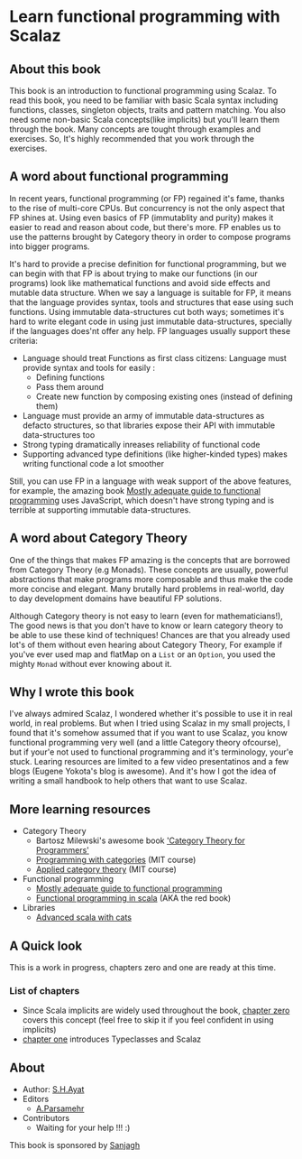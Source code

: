 # Learn functional programming with Scalaz

## About this book

This book is an introduction to functional programming using Scalaz. To read this book, you need to be familiar with basic Scala syntax including functions, classes, singleton objects, traits and pattern matching. You also need some non-basic Scala concepts\(like implicits\) but you'll learn them through the book. Many concepts are tought through examples and exercises. So, It's highly recommended that you work through the exercises.

## A word about functional programming

In recent years, functional programming \(or FP\) regained it's fame, thanks to the rise of multi-core CPUs. But concurrency is not the only aspect that FP shines at. Using even basics of FP \(immutablity and purity\) makes it easier to read and reason about code, but there's more. FP enables us to use the patterns brought by Category theory in order to compose programs into bigger programs.

It's hard to provide a precise definition for functional programming, but we can begin with that FP is about trying to make our functions \(in our programs\) look like mathematical functions and avoid side effects and mutable data structure. When we say a language is suitable for FP, it means that the language provides syntax, tools and structures that ease using such functions. Using immutable data-structures cut both ways; sometimes it's hard to write elegant code in using just immutable data-structures, specially if the languages does'nt offer any help. FP languages usually support these criteria:

* Language should treat Functions as first class citizens: Language must provide syntax and tools for easily :
  * Defining functions
  * Pass them around
  * Create new function by composing existing ones \(instead of defining them\)
* Language must provide an army of immutable data-structures as defacto structures, so that libraries expose their API with immutable data-structures too
* Strong typing dramatically inreases reliability of functional code
* Supporting advanced type definitions \(like higher-kinded types\) makes writing functional code a lot smoother

Still, you can use FP in a language with weak support of the above features, for example, the amazing book [Mostly adequate guide to functional programming](https://mostly-adequate.gitbooks.io/mostly-adequate-guide/) uses JavaScript, which doesn't have strong typing and is terrible at supporting immutable data-structures.

## A word about Category Theory

One of the things that makes FP amazing is the concepts that are borrowed from Category Theory \(e.g Monads\). These concepts are usually, powerful abstractions that make programs more composable and thus make the code more concise and elegant. Many brutally hard problems in real-world, day to day development domains have beautiful FP solutions.

Although Category theory is not easy to learn \(even for mathematicians!\), The good news is that you don't have to know or learn category theory to be able to use these kind of techniques! Chances are that you already used lot's of them without even hearing about Category Theory, For example if you've ever used map and flatMap on a `List` or an `Option`, you used the mighty `Monad` without ever knowing about it.

## Why I wrote this book

I've always admired Scalaz, I wondered whether it's possible to use it in real world, in real problems. But when I tried using Scalaz in my small projects, I found that it's somehow assumed that if you want to use Scalaz, you know functional programming very well \(and a little Category theory ofcourse\), but if your'e not used to functional programming and it's terminology, your'e stuck. Learing resources are limited to a few video presentatinos and a few blogs \(Eugene Yokota's blog is awesome\). And it's how I got the idea of writing a small handbook to help others that want to use Scalaz.

## More learning resources

* Category Theory
  * Bartosz Milewski's awesome book ['Category Theory for Programmers'](https://github.com/hmemcpy/milewski-ctfp-pdf)
  * [Programming with categories](http://brendanfong.com/programmingcats.html) \(MIT course\)
  * [Applied category theory](https://ocw.mit.edu/courses/mathematics/18-s097-applied-category-theory-january-iap-2019/) \(MIT course\)
* Functional programming
  * [Mostly adequate guide to functional programming](https://mostly-adequate.gitbooks.io/mostly-adequate-guide/)
  * [Functional programming in scala](https://www.manning.com/books/functional-programming-in-scala) \(AKA the red book\)
* Libraries
  * [Advanced scala with cats](https://underscore.io/training/courses/advanced-scala/)

## A Quick look

This is a work in progress, chapters zero and one are ready at this time.

### List of chapters

* Since Scala implicits are widely used throughout the book, [chapter zero](ch00_implicits.md) covers this concept \(feel free to skip it if you feel confident in using implicits\)
* [chapter one](ch01.md) introduces Typeclasses and Scalaz

## About

* Author: [S.H.Ayat](https://twitter.com/fahim_ayat)
* Editors
  * [A.Parsamehr](https://twitter.com/parsamehram)
* Contributors
  * Waiting for your help !!! :\)

This book is sponsored by [Sanjagh](https://github.com/Sanjagh)

